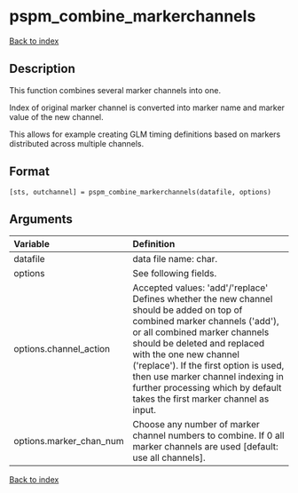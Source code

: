# pspm_combine_markerchannels
[Back to index](/PsPM/ref/)

## Description

This function combines several marker channels into one.

Index of original marker channel is converted into marker name and marker value of the new channel.

This allows for example creating GLM timing definitions based on markers distributed across multiple channels.


## Format

`[sts, outchannel] = pspm_combine_markerchannels(datafile, options)`


## Arguments

| Variable | Definition |
|:--|:--|
| datafile | data file name: char. |
| options | See following fields. |
| options.channel_action | Accepted values: 'add'/'replace' Defines whether the new channel should be added on top of combined marker channels ('add'), or all combined marker channels should be deleted and replaced with the one new channel ('replace'). If the first option is used, then use marker channel indexing in further processing which by default takes the first marker channel as input. |
| options.marker_chan_num | Choose any number of marker channel numbers to combine. If 0 all marker channels are used [default: use all channels]. |

[Back to index](/PsPM/ref/)
